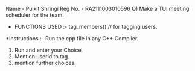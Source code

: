 Name - Pulkit Shringi
Reg No. - RA2111003010596
Q) Make a TUI meeting scheduler for the team.

* FUNCTIONS USED :- 
 tag_members() // for tagging users.
 
*Instructions :- 
Run the cpp file in any C++ Compiler.
1) Run and enter your Choice.
2) Mention userid to tag.
3) mention further choices.

